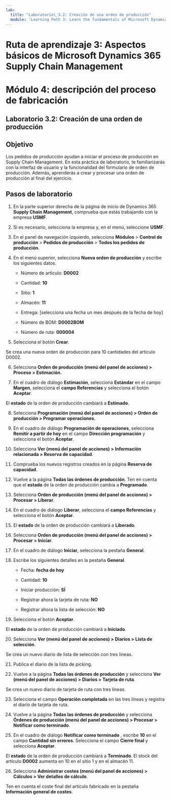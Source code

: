 ```yaml
---
lab:
  title: "Laboratorio\_3.2: Creación de una orden de producción"
  module: 'Learning Path 3: Learn the fundamentals of Microsoft Dynamics 365 Supply Chain Management'
---
```


# Ruta de aprendizaje 3: Aspectos básicos de Microsoft Dynamics 365 Supply Chain Management
# Módulo 4: descripción del proceso de fabricación

## Laboratorio 3.2: Creación de una orden de producción

## Objetivo

Los pedidos de producción ayudan a iniciar el proceso de producción en Supply Chain Management. En esta práctica de laboratorio, te familiarizarás con la interfaz de usuario y la funcionalidad del formulario de orden de producción. Además, aprenderás a crear y procesar una orden de producción al final del ejercicio.

## Pasos de laboratorio

1. En la parte superior derecha de la página de inicio de Dynamics 365 **Supply Chain Management**, comprueba que estás trabajando con la empresa **USMF**.

2. Si es necesario, selecciona la empresa y, en el menú, seleccione **USMF**.

3. En el panel de navegación izquierdo, selecciona **Módulos** > **Control de producción** > **Pedidos de producción** > **Todos los pedidos de producción**.

4. En el menú superior, selecciona **Nueva orden de producción** y escribe los siguientes datos.

    - Número de artículo: **D0002**

    - Cantidad: **10**

    - Sitio: **1**

    - Almacén: **11**

    - Entrega: [selecciona una fecha un mes después de la fecha de hoy]

    - Número de BOM: **D0002BOM**

    - Número de ruta: **000004**

5. Selecciona el botón **Crear**.

Se crea una nueva orden de producción para 10 cantidades del artículo D0002.

6. Selecciona **Orden de producción (menú del panel de acciones) &gt; Proceso &gt; Estimación.**

7. En el cuadro de diálogo **Estimación**, selecciona **Estándar** en el campo **Margen**, selecciona el **campo Referencias** y selecciona el botón **Aceptar**.

El **estado** de la orden de producción cambiará a **Estimado**.

8. Selecciona **Programación (menú del panel de acciones) &gt; Orden de producción &gt; Programar operaciones.**

9. En el cuadro de diálogo **Programación de operaciones**, selecciona **Remitir a partir de hoy** en el campo **Dirección programación** y selecciona el botón **Aceptar**.

10. Selecciona **Ver (menú del panel de acciones) &gt; Información relacionada &gt; Reserva de capacidad**.

11. Comprueba los nuevos registros creados en la página **Reserva de capacidad**.

12. Vuelve a la página **Todas las órdenes de producción**. Ten en cuenta que el **estado** de la orden de producción cambia a **Programado**.

13. Selecciona **Orden de producción (menú del panel de acciones) &gt; Procesar &gt; Liberar**.

14. En el cuadro de diálogo **Liberar**, selecciona el **campo Referencias** y selecciona el botón **Aceptar**.

15. El **estado** de la orden de producción cambiará a **Liberado**.

16. Selecciona **Orden de producción (menú del panel de acciones) &gt; Procesar &gt; Iniciar**.

17. En el cuadro de diálogo **Iniciar**, selecciona la pestaña **General**.

18. Escribe los siguientes detalles en la pestaña **General**.

    - Fecha: **fecha de hoy**

    - Cantidad: **10**

    - Iniciar producción: **SÍ**

    - Registrar ahora la tarjeta de ruta: **NO**

    - Registrar ahora la lista de selección: **NO**

19. Selecciona el botón **Aceptar**.

El **estado** de la orden de producción cambiará a **Iniciado**.

20. Selecciona **Ver (menú del panel de acciones) &gt; Diarios &gt; Lista de selección**.

Se crea un nuevo diario de lista de selección con tres líneas.

21. Publica el diario de la lista de picking.

22. Vuelve a la página **Todas las órdenes de producción** y selecciona **Ver (menú del panel de acciones) &gt; Diarios &gt; Tarjeta de ruta**.

Se crea un nuevo diario de tarjeta de ruta con tres líneas.

23. Selecciona el campo **Operación completada** en las tres líneas y registra el diario de tarjeta de ruta.

24. Vuelve a la página **Todas las órdenes de producción** y selecciona **Órdenes de producción (menú del panel de acciones) &gt; Procesar &gt; Notificar como terminado**.

25. En el cuadro de diálogo **Notificar como terminado** , escribe **10** en el campo **Cantidad sin errores**. Selecciona el campo **Cierre final** y selecciona **Aceptar**.

El **estado** de la orden de producción cambiará a **Terminado**. El stock del artículo **D0002** aumenta en 10 en el sitio 1 y en el almacén 11.

26. Selecciona **Administrar costes (menú del panel de acciones) &gt; Cálculos &gt; Ver detalles de cálculo**.

Ten en cuenta el coste final del artículo fabricado en la pestaña **Información general de costes**.

 
